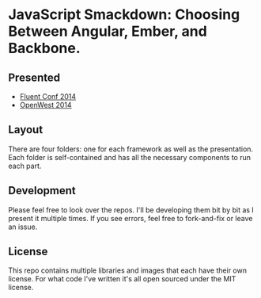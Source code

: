 # JavaScript Smackdown: Choosing Between Angular, Ember, and Backbone.

## Presented

- [Fluent Conf 2014](http://fluentconf.com/fluent2014/public/schedule/detail/31870)
- [OpenWest 2014](http://www.openwest.org/)

## Layout

There are four folders: one for each framework as well as the presentation. Each folder is self-contained and has all the necessary components to run each part.

## Development

Please feel free to look over the repos. I'll be developing them bit by bit as I present it multiple times. If you see errors, feel free to fork-and-fix or leave an issue.

## License

This repo contains multiple libraries and images that each have their own license. For what code I've written it's all open sourced under the MIT license.